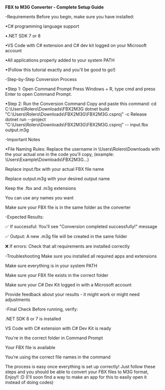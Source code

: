 **FBX to M3G Converter - Complete Setup Guide**

-Requirements
Before you begin, make sure you have installed:

•C# programming language support

•.NET SDK 7 or 8

•VS Code with C# extension and C# dev kit logged on your Microsoft account 

•All applications properly added to your system PATH

•(Follow this tutorial exactly and you'll be good to go!)

-Step-by-Step Conversion Process

•Step 1: Open Command Prompt
Press Windows + R, type cmd and press Enter to open Command Prompt.

•Step 2: Run the Conversion Command
Copy and paste this command: cd C:\Users\Rolero\Downloads\FBX2M3G
dotnet build "C:\Users\Rolero\Downloads\FBX2M3G\FBX2M3G.csproj" -c Release
dotnet run --project "C:\Users\Rolero\Downloads\FBX2M3G\FBX2M3G.csproj" -- input.fbx output.m3g

-Important Notes

•File Naming Rules:
Replace the username in \Users\Rolero\Downloads with the your actual one in the code you'll copy, (example: \Users\Example\Downloads\FBX2M3G...)

Replace input.fbx with your actual FBX file name

Replace output.m3g with your desired output name

Keep the .fbx and .m3g extensions

You can use any names you want

Make sure your FBX file is in the same folder as the converter

-Expected Results:

✅ If successful: You'll see "Conversion completed successfully!" message

✅ Output: A new .m3g file will be created in the same folder

❌ If errors: Check that all requirements are installed correctly

-Troubleshooting
Make sure you installed all required apps and extensions

Make sure everything is in your system PATH

Make sure your FBX file exists in the correct folder

Make sure your C# Dev Kit logged in with a Microsoft account 

Provide feedback about your results - it might work or might need adjustments

-Final Check
Before running, verify:

.NET SDK 8 or 7 is installed

VS Code with C# extension with C# Dev Kit is ready

You're in the correct folder in Command Prompt

Your FBX file is available

You're using the correct file names in the command

The process is easy once everything is set up correctly! Just follow these steps and you should be able to convert your FBX files to M3G format, Enjoy!! :D (I'll soon find a way to make an app for this to easily open it instead of doing codes)
